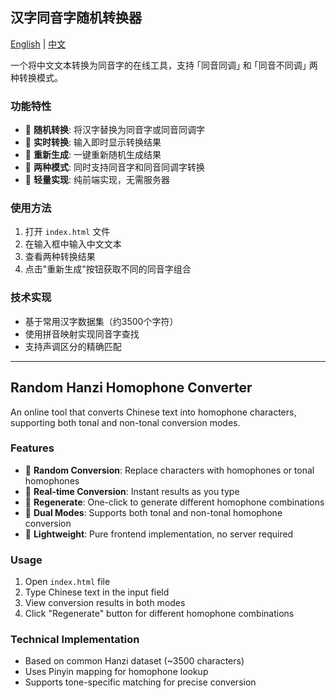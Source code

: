 ## 汉字同音字随机转换器

[English](#random-hanzi-homophone-converter) | [中文](#汉字同音字随机转换器)

一个将中文文本转换为同音字的在线工具，支持 ｢同音同调｣ 和 ｢同音不同调｣ 两种转换模式。

### 功能特性

- 🎲 **随机转换**: 将汉字替换为同音字或同音同调字
- 📝 **实时转换**: 输入即时显示转换结果
- 🔄 **重新生成**: 一键重新随机生成结果
- 🎯 **两种模式**: 同时支持同音字和同音同调字转换
- 💾 **轻量实现**: 纯前端实现，无需服务器

### 使用方法

1. 打开 `index.html` 文件
2. 在输入框中输入中文文本
3. 查看两种转换结果
4. 点击"重新生成"按钮获取不同的同音字组合

### 技术实现

- 基于常用汉字数据集（约3500个字符）
- 使用拼音映射实现同音字查找
- 支持声调区分的精确匹配

---

## Random Hanzi Homophone Converter

An online tool that converts Chinese text into homophone characters, supporting both tonal and non-tonal conversion modes.

### Features

- 🎲 **Random Conversion**: Replace characters with homophones or tonal homophones
- 📝 **Real-time Conversion**: Instant results as you type
- 🔄 **Regenerate**: One-click to generate different homophone combinations
- 🎯 **Dual Modes**: Supports both tonal and non-tonal homophone conversion
- 💾 **Lightweight**: Pure frontend implementation, no server required

### Usage

1. Open `index.html` file
2. Type Chinese text in the input field
3. View conversion results in both modes
4. Click "Regenerate" button for different homophone combinations

### Technical Implementation

- Based on common Hanzi dataset (~3500 characters)
- Uses Pinyin mapping for homophone lookup
- Supports tone-specific matching for precise conversion